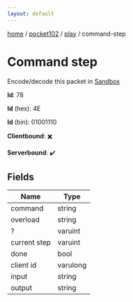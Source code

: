 ```yaml
---
layout: default
---
```


[home](/)  /  [pocket102](/protocol/pocket102)  /  [play](/protocol/pocket102/play)  /  command-step

# Command step

Encode/decode this packet in [Sandbox](../../../sandbox/pocket102#Play.CommandStep)

**Id**: 78

**Id** (hex): 4E

**Id** (bin): 01001110

**Clientbound**: ✖️

**Serverbound**: ✔️

## Fields

Name | Type
---|---
command | string
overload | string
? | varuint
current step | varuint
done | bool
client id | varulong
input | string
output | string
